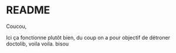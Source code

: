 # README

Coucou,

Ici ça fonctionne plutôt bien, du coup on a pour objectif de détroner doctolib, voila voila.
bisou
